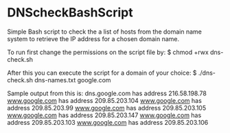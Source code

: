 # DNScheckBashScript
Simple Bash script to check the a list of hosts from the domain name system to retrieve the IP address for a chosen domain name.

To run first change the permissions on the script file by:
  $ chmod +rwx dns-check.sh

After this you can execute the script for a domain of your choice:
  $ ./dns-check.sh dns-names.txt google.com
  
Sample output from this is:
dns.google.com has address 216.58.198.78
www.google.com has address 209.85.203.104
www.google.com has address 209.85.203.99
www.google.com has address 209.85.203.105
www.google.com has address 209.85.203.147
www.google.com has address 209.85.203.103
www.google.com has address 209.85.203.106
